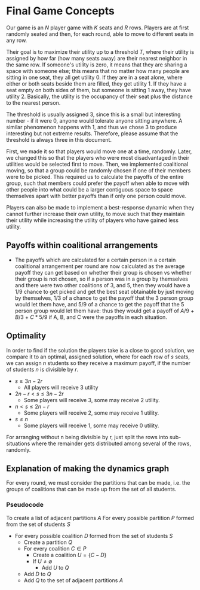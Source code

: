 # Final Game Concepts

Our game is an $N$ player game with $K$ seats and $R$ rows. Players are at first randomly seated and then, for each round, able to move to different seats in any row.

Their goal is to maximize their utility up to a threshold $T$, where their utility is assigned by how far (how many seats away) are their nearest neighbor in the same row. If someone's utility is zero, it means that they are sharing a space with someone else; this means that no matter how many people are sitting in one seat, they all get utility 0. If they are in a seat alone, where either or both seats beside them are filled, they get utility 1. If they have a seat empty on both sides of them, but someone is sitting 1 away, they have utility 2. Basically, the utility is the occupancy of their seat plus the distance to the nearest person.

The threshold is usually assigned 3, since this is a small but interesting number - if it were 0, anyone would tolerate anyone sitting anywhere. A similar phenomenon happens with 1, and thus we chose 3 to produce interesting but not extreme results. Therefore, please assume that the threshold is always three in this document.

First, we made it so that players would move one at a time, randomly. Later, we changed this so that the players who were most disadvantaged in their utilities would be selected first to move. Then, we implemented coalitional moving, so that a group could be randomly chosen if one of their members were to be picked. This required us to calculate the payoffs of the entire group, such that members could prefer the payoff when able to move with other people into what could be a larger contiguous space to space themselves apart with better payoffs than if only one person could move.

Players can also be made to implement a best-response dynamic when they cannot further increase their own utility, to move such that they maintain their utility while increasing the utility of players who have gained less utility.
## Payoffs within coalitional arrangements
- The payoffs which are calculated for a certain person in a certain coalitional arrangement per round are now calculated as the average payoff they can get based on whether their group is chosen vs whether their group is not chosen, so if a person was in a group by themselves and there were two other coalitions of 3, and 5, then they would have a 1/9 chance to get picked and get the best seat obtainable by just moving by themselves, 1/3 of a chance to get the payoff that the 3 person group would let them have, and 5/9 of a chance to get the payoff that the 5 person group would let them have: thus they would get a payoff of $A/9$ + $B/3$ + $C*5/9$ if A, B, and C were the payoffs in each situation.

## Optimality
In order to find if  the solution the players take is a close to good solution, we compare it to an optimal, assigned solution, where for each row of $s$ seats, we can assign $n$ students so they receive a maximum payoff, if the number of students $n$ is divisible by $r$.
- $s \geq 3n - 2r$
	- All players will receive 3 utility 
- $2n - r < s \leq 3n - 2r$
	- Some players will receive 3, some may receive 2 utility.
- $n < s \leq 2n - r$
	- Some players will receive 2, some may receive 1 utility.
-  $s \leq n$
	- Some players will receive 1, some may receive 0 utility.
	
For arranging without n being divisible by r, just split the rows into sub-situations where the remainder gets distributed among several of the rows, randomly.
## Explanation of making the dynamics graph

For every round, we must consider the partitions that can be made, i.e. the groups of coalitions that can be made up from the set of all students.
### Pseudocode
To create a list of adjacent partitions $A$
For every possible partition $P$ formed from the set of students $S$
- For every possible coalition $D$ formed from the set of students $S$
	- Create a partition $Q$ 
	- For every coalition $C \in P$
		- Create a coalition $U = \{ C - D\}$
		- If $U \neq \emptyset$
			- Add $U$ to $Q$ 
	- Add $D$ to $Q$ 
	- Add $Q$ to the set of adjacent partitions $A$
